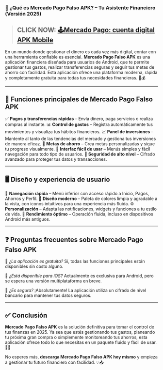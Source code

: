 ### 💼 **¿Qué es Mercado Pago Falso APK? – Tu Asistente Financiero (Versión 2025)**

> ## CLICK NOW: [🕹Mercado Pago: cuenta digital APK Mobile](https://shorturl.at/LMxCF)

En un mundo donde gestionar el dinero es cada vez más digital, contar con una herramienta confiable es esencial. **Mercado Pago Falso APK** es una aplicación financiera diseñada para usuarios de Android, que te permite gestionar tus gastos, realizar transferencias seguras y seguir tus metas de ahorro con facilidad. Esta aplicación ofrece una plataforma moderna, rápida y completamente gratuita para todas tus necesidades financieras. 📲💰

---

## 🌟 **Funciones principales de Mercado Pago Falso APK**

✅ **Pagos y transferencias rápidas** – Envía dinero, paga servicios o realiza compras al instante.
📊 **Control de gastos** – Registra automáticamente tus movimientos y visualiza tus hábitos financieros.
📈 **Panel de inversiones** – Mantente al tanto de las tendencias del mercado y gestiona tus inversiones de manera eficaz.
🎯 **Metas de ahorro** – Crea metas personalizadas y sigue tu progreso visualmente.
🧩 **Interfaz fácil de usar** – Menús simples y fácil navegación para todo tipo de usuarios.
🔐 **Seguridad de alto nivel** – Cifrado avanzado para proteger tus datos y transacciones.

---

## 🖥️ **Diseño y experiencia de usuario**

🧭 **Navegación rápida** – Menú inferior con acceso rápido a Inicio, Pagos, Ahorros y Perfil.
🎨 **Diseño moderno** – Paleta de colores limpia y agradable a la vista, con iconos intuitivos para una experiencia más fluida.
⚙️ **Personalización** – Adapta las notificaciones, widgets y funciones a tu estilo de vida.
🚀 **Rendimiento óptimo** – Operación fluida, incluso en dispositivos Android más antiguos.

---

## ❓ **Preguntas frecuentes sobre Mercado Pago Falso APK**

🔸 *¿La aplicación es gratuita?*
Sí, todas las funciones principales están disponibles sin costo alguno.

🔸 *¿Está disponible para iOS?*
Actualmente es exclusiva para Android, pero se espera una versión multiplataforma en breve.

🔸 *¿Es segura?*
¡Absolutamente! La aplicación utiliza un cifrado de nivel bancario para mantener tus datos seguros.

---

## ✅ **Conclusión**

**Mercado Pago Falso APK** es la solución definitiva para tomar el control de tus finanzas en 2025. Ya sea que estés gestionando tus gastos, planeando tu próxima gran compra o simplemente monitoreando tus ahorros, esta aplicación ofrece todo lo que necesitas en un paquete fluido y fácil de usar. 📲✨

No esperes más, **descarga Mercado Pago Falso APK hoy mismo** y empieza a gestionar tu futuro financiero con facilidad. 💡📥
